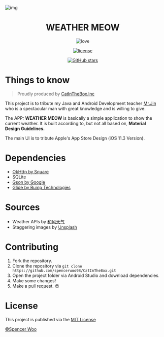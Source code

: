 ![img](https://i.loli.net/2018/04/21/5adae5f43ba75.jpg)

<div align="center">

# WEATHER MEOW

![love](https://img.shields.io/badge/Made%20with-LOVE-ff69b4.svg)

[![license](https://img.shields.io/badge/license-MIT-blue.svg)](https://opensource.org/licenses/MIT)

[![GitHub stars](https://img.shields.io/github/stars/badges/shields.svg?style=social&label=Stars)](https://github.com/spencerwoo98/CatInTheBox)

</div>

# Things to know

> Proudly produced by [CatInTheBox.Inc](https://spencerwoo.com)

This project is to tribute my Java and Android Development teacher [Mr.Jin](http://jinxuliang.com) who is a spectacular man with great knowledge and is willing to give.

The APP: **WEATHER MEOW** is basically a simple application to show the current weather. It is built according to, but not all based on, **Material Design Guidelines.**

The main UI is to tribute Apple's App Store Design (iOS 11.3 Version).

# Dependencies

- [OkHttp by Square](https://github.com/square/okhttp)
- SQLite
- [Gson by Google](https://github.com/google/gson)
- [Glide by Bump Technologies](https://github.com/bumptech/glide)

# Sources

- Weather APIs by [和风天气](https://www.heweather.com/)
- Staggering images by [Unsplash](https://unsplash.com/)

# Contributing

1. Fork the repository.
2. Clone the repository via `git clone https://github.com/spencerwoo98/CatInTheBox.git`
3. Open the project folder via Android Studio and download dependencies.
3. Make some changes!
4. Make a pull request. :wink:

# License

This project is published via the [MIT License](https://opensource.org/licenses/MIT)

[©Spencer Woo](https://spencerwoo.com)

